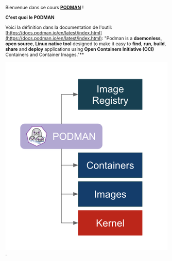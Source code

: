 Bienvenue dans ce cours **[PODMAN](https://podman.io)** !

**C'est quoi le PODMAN**

Voici la définition dans la documentation de l'outil:  [https://docs.podman.io/en/latest/index.html](https://docs.podman.io/en/latest/index.html): "Podman is a **daemonless**, **open source**, **Linux native tool** designed to make it easy to **find**, **run**, **build**, **share** and **deploy** applications using **Open Containers Initiative (OCI)** Containers and Container Images."** 


 ![Architecture Podman](images/architecture.png "Architecture"). 